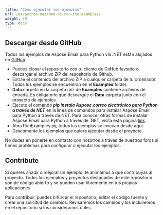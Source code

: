 ```yaml
---
title: "Cómo ejecutar los ejemplos"
url: /es/python-net/how-to-run-the-examples/
weight: 70
type: docs
---
```



## **Descargar desde GitHub**
Todos los ejemplos de Aspose.Email para Python vía .NET están alojados en [GitHub](https://github.com/aspose-email/Aspose.Email-Python-Dotnet).

- Puedes clonar el repositorio con tu cliente de GitHub favorito o descargar el archivo ZIP del repositorio de Github.
- Extrae el contenido del archivo ZIP a cualquier carpeta de tu ordenador. Todos los ejemplos se encuentran en el **Examples** folder.
- **Data** carpeta en la carpeta raíz de **Examples** contiene archivos de entrada. Es obligatorio que descargue el **Data** carpeta junto con el proyecto de ejemplos.
- Ejecute el comando ***pip instala Aspose.correo electrónico para Python a través de NET*** en la línea de comandos para instalar Aspose.Email para Python a través de.NET. Para conocer otras formas de instalar Aspose.Email para Python a través de .NET, visita esta página [link](/email/python-net/installation/).
- Abra RunExamples.py, todos los ejemplos se invocan desde aquí.
- Descomente los ejemplos que quiera ejecutar desde el proyecto.

No dudes en ponerte en contacto con nosotros a través de nuestros foros si tienes problemas para configurar o ejecutar los ejemplos.
## **Contribute**
Si quieres añadir o mejorar un ejemplo, te animamos a que contribuyas al proyecto. Todos los ejemplos y proyectos destacados de este repositorio son de código abierto y se pueden usar libremente en tus propias aplicaciones.

Para contribuir, puedes bifurcar el repositorio, editar el código fuente y crear una solicitud de cambios. Revisaremos los cambios y los incluiremos en el repositorio si los consideramos útiles.
